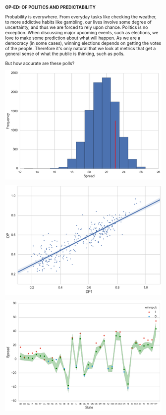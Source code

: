 **OP-ED: OF POLITICS AND PREDICTABILITY**

Probability is everywhere.  From everyday tasks like checking the weather, to more addictive habits like gambling, our lives involve some degree of uncertainty, and thus we are forced to rely upon chance.  Politics is no exception.  When discussing major upcoming events, such as elections, we love to make some prediction about what will happen.  As we are a democracy (in some cases), winning elections depends on getting the votes of the people.  Therefore it's only natural that we look at metrics that get a general sense of what the public is thinking, such as polls.

But how accurate are these polls?

![image](images/Senate_Seats.png?raw=true)

![image](images/OldDem_NewDem_Linear.png?raw=true)

![image](images/Spread_Across_States.png?raw=true)